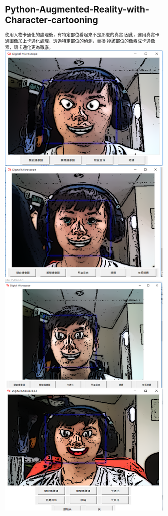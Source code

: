 # Python-Augmented-Reality-with-Character-cartooning
使用人物卡通化的處理後，有特定部位看起來不是那麼的真實 因此，運用真實卡通圖像加上卡通化處理，透過特定部位的偵測，替換 掉該部位的像素成卡通像素，讓卡通化更為徹底。
![image](https://github.com/Jalyway/Python-Augmented-Reality-with-Character-cartooning/blob/master/ReadMe/Image1.png)
![image](https://github.com/Jalyway/Python-Augmented-Reality-with-Character-cartooning/blob/master/ReadMe/Image2.png)
![image](https://github.com/Jalyway/Python-Augmented-Reality-with-Character-cartooning/blob/master/ReadMe/Image3.png)
![image](https://github.com/Jalyway/Python-Augmented-Reality-with-Character-cartooning/blob/master/ReadMe/Image4.png)
